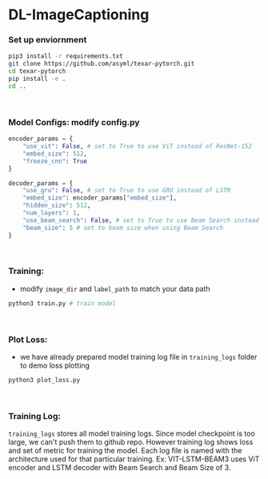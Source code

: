 # DL-ImageCaptioning

### Set up enviornment
```bash
pip3 install -r requirements.txt
git clone https://github.com/asyml/texar-pytorch.git 
cd texar-pytorch
pip install -e .
cd ..
```

<br>


### Model Configs: modify config.py
```py
encoder_params = {
    "use_vit": False, # set to True to use ViT instead of ResNet-152
    "embed_size": 512,
    "freeze_cnn": True
}

decoder_params = {
    "use_gru": False, # set to True to use GRU instead of LSTM
    "embed_size": encoder_params["embed_size"],
    "hidden_size": 512,
    "num_layers": 1,
    "use_beam_search": False, # set to True to use Beam Search instead of Greedy
    "beam_size": 5 # set to beam size when using Beam Search
}
```

<br>

### Training:
- modify `image_dir` and `label_path` to match your data path
```bash
python3 train.py # train model
```

<br>

### Plot Loss:
- we have already prepared model training log file in `training_logs` folder to demo loss plotting
```bash
python3 plot_loss.py
```

<br>

### Training Log:
`training_logs` stores all model training logs. Since model checkpoint is too large, we can't push them to github repo. However training log shows loss and set of metric for training the model. Each log file is named with the architecture used for that particular training. Ex: VIT-LSTM-BEAM3 uses ViT encoder and LSTM decoder with Beam Search and Beam Size of 3.
